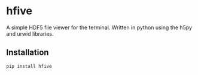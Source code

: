 # hfive

A simple HDF5 file viewer for the terminal. Written in python using the h5py and
urwid libraries.

## Installation

```bash
pip install hfive
```

